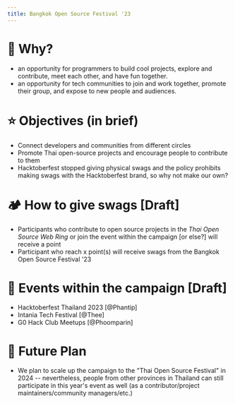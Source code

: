 ```yaml
---
title: Bangkok Open Source Festival '23
---
```


# 👾 Why?
- an opportunity for programmers to build cool projects, explore and contribute, meet each other, and have fun together.
- an opportunity for tech communities to join and work together, promote their group, and expose to new people and audiences.

# ⭐️ Objectives (in brief)
- Connect developers and communities from different circles
- Promote Thai open-source projects and encourage people to contribute to them
- Hacktoberfest stopped giving physical swags and the policy prohibits making swags with the Hacktoberfest brand, so why not make our own?

# 🏕️ How to give swags [Draft]
- Participants who contribute to open source projects in the *Thai Open Source Web Ring* or join the event within the campaign [or else?] will receive a point
- Participant who reach x point(s) will receive swags from the Bangkok Open Source Festival '23

# 🙌 Events within the campaign [Draft]
- Hacktoberfest Thailand 2023 [@Phantip]
- Intania Tech Festival [@Thee]
- G0 Hack Club Meetups [@Phoomparin]

# 🚀 Future Plan
- We plan to scale up the campaign to the "Thai Open Source Festival" in 2024 -- nevertheless, people from other provinces in Thailand can still participate in this year's event as well (as a contributor/project maintainers/community managers/etc.)